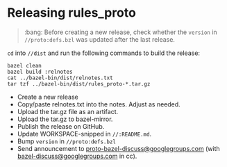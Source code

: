 # Releasing rules_proto

> :bang: Before creating a new release, check whether the `version` in
  `//proto:defs.bzl` was updated after the last release.

`cd` into `//dist` and run the following commands to build the release:

```
bazel clean
bazel build :relnotes
cat ../bazel-bin/dist/relnotes.txt
tar tzf ../bazel-bin/dist/rules_proto-*.tar.gz
```

- Create a new release
- Copy/paste relnotes.txt into the notes. Adjust as needed.
- Upload the tar.gz file as an artifact.
- Upload the tar.gz to bazel-mirror.
- Publish the release on GitHub.
- Update WORKSPACE-snipped in `//:README.md`.
- Bump `version` in `//proto:defs.bzl`
- Send announcement to proto-bazel-discuss@googlegroups.com
  (with bazel-discuss@googlegroups.com in cc).

